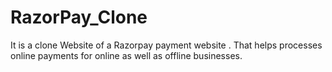# RazorPay_Clone
It is a clone Website of a Razorpay payment website . That helps processes online payments for online as well as offline businesses. 
